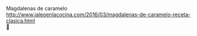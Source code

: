 Magdalenas de caramelo	http://www.jaleoenlacocina.com/2016/03/magdalenas-de-caramelo-receta-clasica.html	
਍